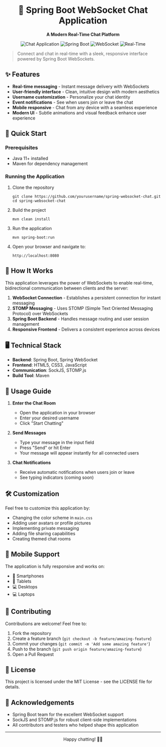 <h1 align="center">🌿 Spring Boot WebSocket Chat Application</h1>

<p align="center"><strong>A Modern Real-Time Chat Platform</strong></p>

<p align="center">
  <img src="https://img.shields.io/badge/Chat-Application-5b8c34" alt="Chat Application">
  <img src="https://img.shields.io/badge/Spring-Boot-6DB33F" alt="Spring Boot">
  <img src="https://img.shields.io/badge/Web-Socket-43853d" alt="WebSocket">
  <img src="https://img.shields.io/badge/Real-Time-blue" alt="Real-Time">
</p>

<blockquote>
  <p>Connect and chat in real-time with a sleek, responsive interface powered by Spring Boot WebSockets.</p>
</blockquote>

<h2>✨ Features</h2>

<ul>
  <li><strong>Real-time messaging</strong> - Instant message delivery with WebSockets</li>
  <li><strong>User-friendly interface</strong> - Clean, intuitive design with modern aesthetics</li>
  <li><strong>Username customization</strong> - Personalize your chat identity</li>
  <li><strong>Event notifications</strong> - See when users join or leave the chat</li>
  <li><strong>Mobile responsive</strong> - Chat from any device with a seamless experience</li>
  <li><strong>Modern UI</strong> - Subtle animations and visual feedback enhance user experience</li>
</ul>

<h2>🚀 Quick Start</h2>

<h3>Prerequisites</h3>
<ul>
  <li>Java 11+ installed</li>
  <li>Maven for dependency management</li>
</ul>

<h3>Running the Application</h3>

<ol>
  <li>
    <p>Clone the repository</p>
    <pre><code>git clone https://github.com/yourusername/spring-websocket-chat.git
cd spring-websocket-chat</code></pre>
  </li>
  <li>
    <p>Build the project</p>
    <pre><code>mvn clean install</code></pre>
  </li>
  <li>
    <p>Run the application</p>
    <pre><code>mvn spring-boot:run</code></pre>
  </li>
  <li>
    <p>Open your browser and navigate to:</p>
    <pre><code>http://localhost:8080</code></pre>
  </li>
</ol>

<h2>🔧 How It Works</h2>

<p>This application leverages the power of WebSockets to enable real-time, bidirectional communication between clients and the server:</p>

<ol>
  <li><strong>WebSocket Connection</strong> - Establishes a persistent connection for instant messaging</li>
  <li><strong>STOMP Messaging</strong> - Uses STOMP (Simple Text Oriented Messaging Protocol) over WebSockets</li>
  <li><strong>Spring Boot Backend</strong> - Handles message routing and user session management</li>
  <li><strong>Responsive Frontend</strong> - Delivers a consistent experience across devices</li>
</ol>

<h2>🖥️ Technical Stack</h2>

<ul>
  <li><strong>Backend</strong>: Spring Boot, Spring WebSocket</li>
  <li><strong>Frontend</strong>: HTML5, CSS3, JavaScript</li>
  <li><strong>Communication</strong>: SockJS, STOMP.js</li>
  <li><strong>Build Tool</strong>: Maven</li>
</ul>

<h2>🌟 Usage Guide</h2>

<ol>
  <li>
    <p><strong>Enter the Chat Room</strong></p>
    <ul>
      <li>Open the application in your browser</li>
      <li>Enter your desired username</li>
      <li>Click "Start Chatting"</li>
    </ul>
  </li>
  <li>
    <p><strong>Send Messages</strong></p>
    <ul>
      <li>Type your message in the input field</li>
      <li>Press "Send" or hit Enter</li>
      <li>Your message will appear instantly for all connected users</li>
    </ul>
  </li>
  <li>
    <p><strong>Chat Notifications</strong></p>
    <ul>
      <li>Receive automatic notifications when users join or leave</li>
      <li>See typing indicators (coming soon)</li>
    </ul>
  </li>
</ol>

<h2>🛠️ Customization</h2>

<p>Feel free to customize this application by:</p>

<ul>
  <li>Changing the color scheme in <code>main.css</code></li>
  <li>Adding user avatars or profile pictures</li>
  <li>Implementing private messaging</li>
  <li>Adding file sharing capabilities</li>
  <li>Creating themed chat rooms</li>
</ul>

<h2>📱 Mobile Support</h2>

<p>The application is fully responsive and works on:</p>
<ul>
  <li>📱 Smartphones</li>
  <li>📱 Tablets</li>
  <li>💻 Desktops</li>
  <li>💻 Laptops</li>
</ul>

<h2>🤝 Contributing</h2>

<p>Contributions are welcome! Feel free to:</p>

<ol>
  <li>Fork the repository</li>
  <li>Create a feature branch (<code>git checkout -b feature/amazing-feature</code>)</li>
  <li>Commit your changes (<code>git commit -m 'Add some amazing feature'</code>)</li>
  <li>Push to the branch (<code>git push origin feature/amazing-feature</code>)</li>
  <li>Open a Pull Request</li>
</ol>

<h2>📝 License</h2>

<p>This project is licensed under the MIT License - see the LICENSE file for details.</p>

<h2>🙏 Acknowledgements</h2>

<ul>
  <li>Spring Boot team for the excellent WebSocket support</li>
  <li>SockJS and STOMP.js for robust client-side implementations</li>
  <li>All contributors and testers who helped shape this application</li>
</ul>

<hr>

<p align="center">Happy chatting! 💬✨</p>
